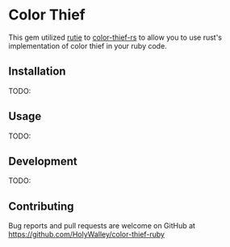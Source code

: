 # Color Thief

This gem utilized [rutie](https://github.com/danielpclark/rutie) to [color-thief-rs](https://github.com/RazrFalcon/color-thief-rs) to allow you to use rust's implementation of color thief in your ruby code.

## Installation

TODO:

## Usage

TODO:

## Development

TODO:

## Contributing

Bug reports and pull requests are welcome on GitHub at https://github.com/HolyWalley/color-thief-ruby
